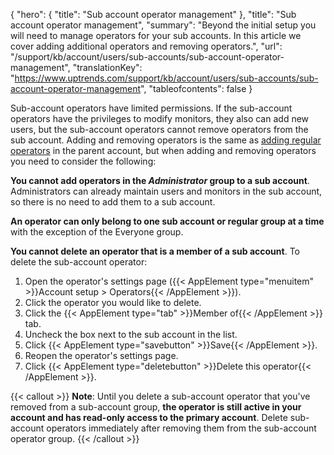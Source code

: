 {
  "hero": {
    "title": "Sub account operator management"
  },
  "title": "Sub account operator management",
  "summary": "Beyond the initial setup you will need to manage operators for your sub accounts. In this article we cover adding additional operators and removing operators.",
  "url": "/support/kb/account/users/sub-accounts/sub-account-operator-management",
  "translationKey": "https://www.uptrends.com/support/kb/account/users/sub-accounts/sub-account-operator-management",
  "tableofcontents": false
}

Sub-account operators have limited permissions. If the sub-account operators have the privileges to modify monitors, they also can add new users, but the sub-account operators cannot remove operators from the sub account. Adding and removing operators is the same as [adding regular operators](/support/kb/account/users/operators/operator-groups) in the parent account, but when adding and removing operators you need to consider the following:

**You cannot add operators in the *Administrator* group to a sub account**. Administrators can already maintain users and monitors in the sub account, so there is no need to add them to a sub account.

**An operator can only belong to one sub account or regular group at a time** with the exception of the Everyone group.

**You cannot delete an operator that is a member of a sub account**. To delete the sub-account operator:

1.  Open the operator's settings page ({{< AppElement type="menuitem" >}}Account setup > Operators{{< /AppElement >}}).
2.  Click the operator you would like to delete.
3.  Click the {{< AppElement type="tab" >}}Member of{{< /AppElement >}} tab.
4.  Uncheck the box next to the sub account in the list.
5.  Click {{< AppElement type="savebutton" >}}Save{{< /AppElement >}}.
6.  Reopen the operator's settings page.
7.  Click {{< AppElement type="deletebutton" >}}Delete this operator{{< /AppElement >}}.

{{< callout >}}
**Note**: Until you delete a sub-account operator that you've removed from a sub-account group, **the operator is still active in your account and has read-only access to the primary account**. Delete sub-account operators immediately after removing them from the sub-account operator group.
{{< /callout >}}
